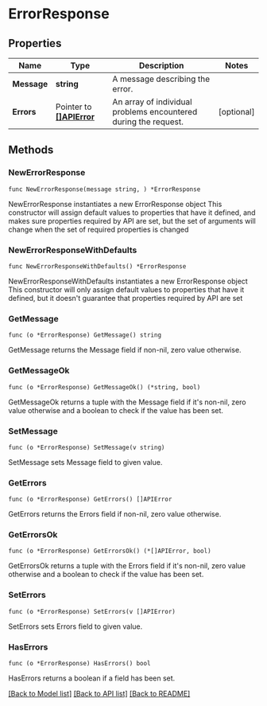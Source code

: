 # ErrorResponse

## Properties

Name | Type | Description | Notes
------------ | ------------- | ------------- | -------------
**Message** | **string** | A message describing the error. | 
**Errors** | Pointer to [**[]APIError**](APIError.md) | An array of individual problems encountered during the request. | [optional] 

## Methods

### NewErrorResponse

`func NewErrorResponse(message string, ) *ErrorResponse`

NewErrorResponse instantiates a new ErrorResponse object
This constructor will assign default values to properties that have it defined,
and makes sure properties required by API are set, but the set of arguments
will change when the set of required properties is changed

### NewErrorResponseWithDefaults

`func NewErrorResponseWithDefaults() *ErrorResponse`

NewErrorResponseWithDefaults instantiates a new ErrorResponse object
This constructor will only assign default values to properties that have it defined,
but it doesn't guarantee that properties required by API are set

### GetMessage

`func (o *ErrorResponse) GetMessage() string`

GetMessage returns the Message field if non-nil, zero value otherwise.

### GetMessageOk

`func (o *ErrorResponse) GetMessageOk() (*string, bool)`

GetMessageOk returns a tuple with the Message field if it's non-nil, zero value otherwise
and a boolean to check if the value has been set.

### SetMessage

`func (o *ErrorResponse) SetMessage(v string)`

SetMessage sets Message field to given value.


### GetErrors

`func (o *ErrorResponse) GetErrors() []APIError`

GetErrors returns the Errors field if non-nil, zero value otherwise.

### GetErrorsOk

`func (o *ErrorResponse) GetErrorsOk() (*[]APIError, bool)`

GetErrorsOk returns a tuple with the Errors field if it's non-nil, zero value otherwise
and a boolean to check if the value has been set.

### SetErrors

`func (o *ErrorResponse) SetErrors(v []APIError)`

SetErrors sets Errors field to given value.

### HasErrors

`func (o *ErrorResponse) HasErrors() bool`

HasErrors returns a boolean if a field has been set.


[[Back to Model list]](../README.md#documentation-for-models) [[Back to API list]](../README.md#documentation-for-api-endpoints) [[Back to README]](../README.md)



